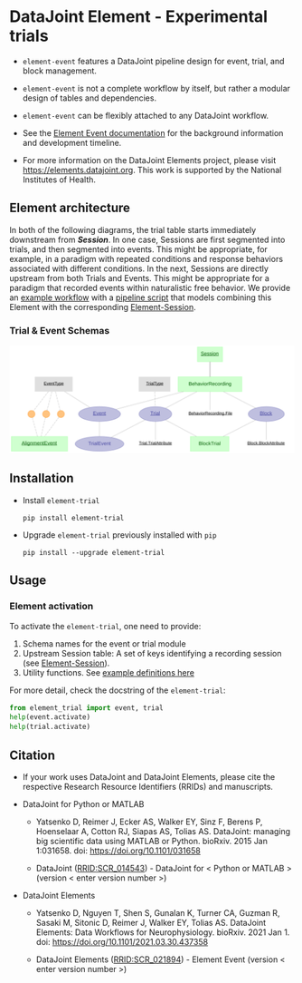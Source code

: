 # DataJoint Element - Experimental trials

+ `element-event` features a DataJoint pipeline design for event, trial, and block management. 

+ `element-event` is not a complete workflow by itself, but rather a modular design of tables and dependencies. 

+ `element-event` can be flexibly attached to any DataJoint workflow.

+ See the [Element Event documentation](https://elements.datajoint.org/description/event/) for the background information and development timeline.

+ For more information on the DataJoint Elements project, please visit https://elements.datajoint.org.  This work is supported by the National Institutes of Health.

## Element architecture

In both of the following diagrams, the trial table starts immediately downstream from
***Session***. In one case, Sessions are first segmented into trials, and then 
segmented into events. This might be appropriate, for example, in a paradigm with 
repeated conditions and response behaviors associated with different conditions. In the 
next, Sessions are directly upstream from both Trials and Events. This might be appropriate for a paradigm that recorded events within naturalistic free behavior. We  provide an
[example workflow](https://github.com/datajoint/workflow-trial/) with a
[pipeline script](https://github.com/datajoint/workflow-trial/blob/main/workflow_trial/pipeline.py)
that models combining this Element with the corresponding 
[Element-Session](https://github.com/datajoint/element-session).

### Trial & Event Schemas

![trial and event schemas](./images/trial_event_diagram.svg)

## Installation

+ Install `element-trial`
    ```
    pip install element-trial
    ```

+ Upgrade `element-trial` previously installed with `pip`
    ```
    pip install --upgrade element-trial
    ```

<!---
+ Install `element-interface`

    + `element-interface` is a dependency of `element-trial`, however it is not 
      contained within `requirements.txt`.

    ```
    pip install "element-interface @ git+https://github.com/datajoint/element-interface"
    ```
-->

## Usage

### Element activation

To activate the `element-trial`, one need to provide:

1. Schema names for the event or trial module
2. Upstream Session table: A set of keys identifying a recording session (see [
Element-Session](https://github.com/datajoint/element-session)).
3. Utility functions. See 
[example definitions here](https://github.com/datajoint/workflow-trial/blob/main/workflow_trial/paths.py)

For more detail, check the docstring of the `element-trial`:
```python
from element_trial import event, trial
help(event.activate)
help(trial.activate)
```

## Citation

+ If your work uses DataJoint and DataJoint Elements, please cite the respective Research Resource Identifiers (RRIDs) and manuscripts.

+ DataJoint for Python or MATLAB
    + Yatsenko D, Reimer J, Ecker AS, Walker EY, Sinz F, Berens P, Hoenselaar A, Cotton RJ, Siapas AS, Tolias AS. DataJoint: managing big scientific data using MATLAB or Python. bioRxiv. 2015 Jan 1:031658. doi: https://doi.org/10.1101/031658

    + DataJoint ([RRID:SCR_014543](https://scicrunch.org/resolver/SCR_014543)) - DataJoint for < Python or MATLAB > (version < enter version number >)

+ DataJoint Elements
    + Yatsenko D, Nguyen T, Shen S, Gunalan K, Turner CA, Guzman R, Sasaki M, Sitonic D, Reimer J, Walker EY, Tolias AS. DataJoint Elements: Data Workflows for Neurophysiology. bioRxiv. 2021 Jan 1. doi: https://doi.org/10.1101/2021.03.30.437358

    + DataJoint Elements ([RRID:SCR_021894](https://scicrunch.org/resolver/SCR_021894)) - Element Event (version < enter version number >)